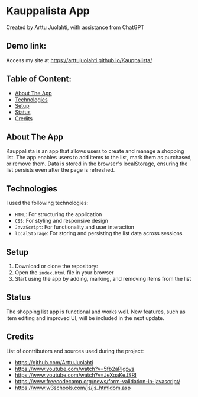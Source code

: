 # Kauppalista App
Created by Arttu Juolahti, with assistance from ChatGPT

## Demo link:
Access my site at https://arttujuolahti.github.io/Kauppalista/ 

## Table of Content:

- [About The App](#about-the-app)
- [Technologies](#technologies)
- [Setup](#setup)
- [Status](#status)
- [Credits](#credits)

## About The App
Kauppalista is an app that allows users to create and manage a shopping list. The app enables users to add items to the list, mark them as purchased, or remove them. Data is stored in the browser's localStorage, ensuring the list persists even after the page is refreshed.


## Technologies
I used the following technologies:
- `HTML`: For structuring the application
- `CSS`: For styling and responsive design
- `JavaScript`: For functionality and user interaction
- `localStorage`: For storing and persisting the list data across sessions

## Setup
1. Download or clone the repository:
2. Open the `index.html` file in your browser
3. Start using the app by adding, marking, and removing items from the list

## Status
The shopping list app is functional and works well. New features, such as item editing and improved UI, will be included in the next update.

## Credits
List of contributors and sources used during the project:
- https://github.com/ArttuJuolahti 
- https://www.youtube.com/watch?v=5fb2aPlgoys 
- https://www.youtube.com/watch?v=JeXqaKeJSRI 
- https://www.freecodecamp.org/news/form-validation-in-javascript/ 
- https://www.w3schools.com/js/js_htmldom.asp  
